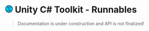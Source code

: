 # ![Impossible Odds Logo][Logo] Unity C# Toolkit - Runnables

> Documentation is under construction and API is not finalized!

[Logo]: ./Images/ImpossibleOddsLogo.png
